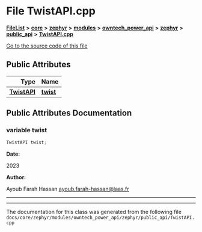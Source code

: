 

# File TwistAPI.cpp



[**FileList**](files.md) **>** [**core**](dir_771164b9325b04f1442f7a3ffa8ecb89.md) **>** [**zephyr**](dir_09002e7ce91f09aeb040dfd1861a47f4.md) **>** [**modules**](dir_6d0fb8ab814c517e7f155fb837e32f72.md) **>** [**owntech\_power\_api**](dir_cd4faed35847176dcc5b7bcd69c9a669.md) **>** [**zephyr**](dir_d7ae7ccaa158b4bef6f2317c7758639a.md) **>** [**public\_api**](dir_483dd9146a51f5f74f5a28f650628f05.md) **>** [**TwistAPI.cpp**](TwistAPI_8cpp.md)

[Go to the source code of this file](TwistAPI_8cpp_source.md)
























## Public Attributes

| Type | Name |
| ---: | :--- |
|  [**TwistAPI**](classTwistAPI.md) | [**twist**](#variable-twist)  <br> |












































## Public Attributes Documentation




### variable twist 

```C++
TwistAPI twist;
```





**Date:**

2023




**Author:**

Ayoub Farah Hassan [ayoub.farah-hassan@laas.fr](mailto:ayoub.farah-hassan@laas.fr) 





        

<hr>

------------------------------
The documentation for this class was generated from the following file `docs/core/zephyr/modules/owntech_power_api/zephyr/public_api/TwistAPI.cpp`

